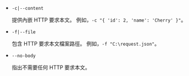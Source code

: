 * `-c|--content`

  提供內嵌 HTTP 要求本文。 例如，`-c "{ 'id': 2, 'name': 'Cherry' }"`。

* `-f|--file`

  包含 HTTP 要求本文檔案路徑。 例如，`-f "C:\request.json"`。

* `--no-body`

  指出不需要任何 HTTP 要求本文。
